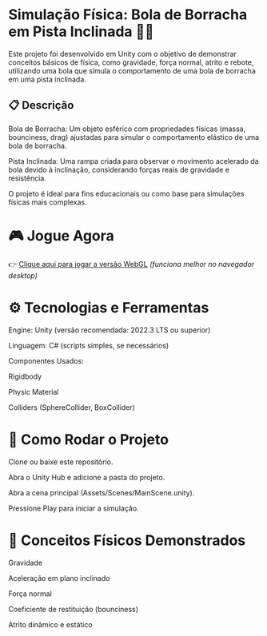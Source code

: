 # Simulação Física: Bola de Borracha em Pista Inclinada 🎢🏀
Este projeto foi desenvolvido em Unity com o objetivo de demonstrar conceitos básicos de física, como gravidade, força normal, atrito e rebote, utilizando uma bola que simula o comportamento de uma bola de borracha em uma pista inclinada.

## 📋 Descrição
Bola de Borracha: Um objeto esférico com propriedades físicas (massa, bounciness, drag) ajustadas para simular o comportamento elástico de uma bola de borracha.

Pista Inclinada: Uma rampa criada para observar o movimento acelerado da bola devido à inclinação, considerando forças reais de gravidade e resistência.

O projeto é ideal para fins educacionais ou como base para simulações físicas mais complexas.

# 🎮 Jogue Agora

👉 [Clique aqui para jogar a versão WebGL](https://play.unity.com/en/games/2b7b4e1a-21f9-4b1e-b171-088cea080453/webgl-builds) *(funciona melhor no navegador desktop)*


# ⚙️ Tecnologias e Ferramentas
Engine: Unity (versão recomendada: 2022.3 LTS ou superior)

Linguagem: C# (scripts simples, se necessários)

Componentes Usados:

Rigidbody

Physic Material

 Colliders (SphereCollider, BoxCollider)

# 🚀 Como Rodar o Projeto
Clone ou baixe este repositório.

Abra o Unity Hub e adicione a pasta do projeto.

Abra a cena principal (Assets/Scenes/MainScene.unity).

Pressione Play para iniciar a simulação.

# 🎯 Conceitos Físicos Demonstrados
Gravidade

Aceleração em plano inclinado

Força normal

Coeficiente de restituição (bounciness)

Atrito dinâmico e estático
